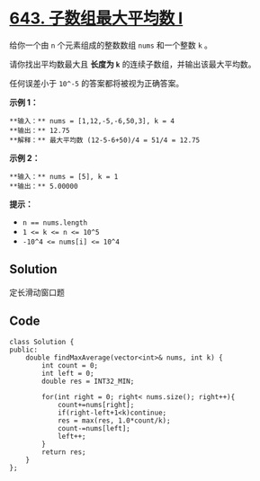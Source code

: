 # [643. 子数组最大平均数 I](https://leetcode.cn/problems/maximum-average-subarray-i/description/)

给你一个由 `n` 个元素组成的整数数组 `nums` 和一个整数 `k` 。

请你找出平均数最大且 **长度为 `k`**  的连续子数组，并输出该最大平均数。

任何误差小于 `10^-5` 的答案都将被视为正确答案。

**示例 1：** 

```
**输入：** nums = [1,12,-5,-6,50,3], k = 4
**输出：** 12.75
**解释：** 最大平均数 (12-5-6+50)/4 = 51/4 = 12.75
```

**示例 2：** 

```
**输入：** nums = [5], k = 1
**输出：** 5.00000
```

**提示：** 

- `n == nums.length`
- `1 <= k <= n <= 10^5`
- `-10^4 <= nums[i] <= 10^4`

## Solution

定长滑动窗口题

## Code

```
class Solution {
public:
    double findMaxAverage(vector<int>& nums, int k) {
        int count = 0;
        int left = 0;
        double res = INT32_MIN;

        for(int right = 0; right< nums.size(); right++){
            count+=nums[right];
            if(right-left+1<k)continue;
            res = max(res, 1.0*count/k);
            count-=nums[left];
            left++;
        }
        return res;
    }
};
```

